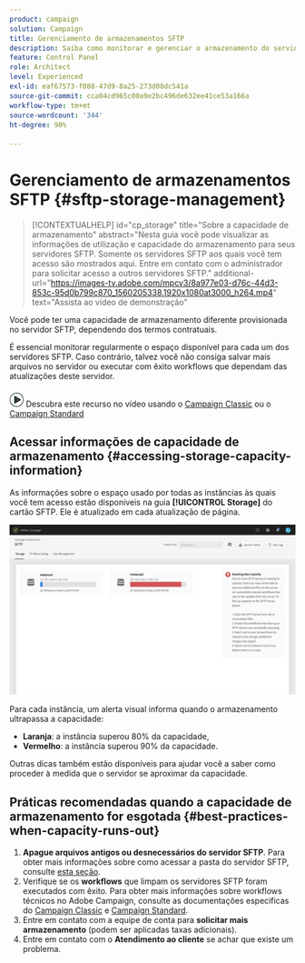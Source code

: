 ```yaml
---
product: campaign
solution: Campaign
title: Gerenciamento de armazenamentos SFTP
description: Saiba como monitorar e gerenciar o armazenamento do servidor SFTP
feature: Control Panel
role: Architect
level: Experienced
exl-id: eaf67573-f088-47d9-8a25-273d08dc541a
source-git-commit: cca04cd965c00a9e2bc496de632ee41ce53a166a
workflow-type: tm+mt
source-wordcount: '344'
ht-degree: 90%

---
```


# Gerenciamento de armazenamentos SFTP {#sftp-storage-management}

>[!CONTEXTUALHELP]
>id="cp_storage"
>title="Sobre a capacidade de armazenamento"
>abstract="Nesta guia você pode visualizar as informações de utilização e capacidade do armazenamento para seus servidores SFTP. Somente os servidores SFTP aos quais você tem acesso são mostrados aqui. Entre em contato com o administrador para solicitar acesso a outros servidores SFTP."
>additional-url="https://images-tv.adobe.com/mpcv3/8a977e03-d76c-44d3-853c-95d0b799c870_1560205338.1920x1080at3000_h264.mp4" text="Assista ao vídeo de demonstração"

Você pode ter uma capacidade de armazenamento diferente provisionada no servidor SFTP, dependendo dos termos contratuais.

É essencial monitorar regularmente o espaço disponível para cada um dos servidores SFTP. Caso contrário, talvez você não consiga salvar mais arquivos no servidor ou executar com êxito workflows que dependam das atualizações deste servidor.

![](assets/do-not-localize/how-to-video.png) Descubra este recurso no vídeo usando o [Campaign Classic](https://experienceleague.adobe.com/docs/campaign-classic-learn/control-panel/sftp-management/monitoring-server-capacity.html#sftp-management) ou o [Campaign Standard](https://experienceleague.adobe.com/docs/campaign-standard-learn/control-panel/sftp-management/monitoring-server-capacity.html#sftp-management)

## Acessar informações de capacidade de armazenamento {#accessing-storage-capacity-information}

As informações sobre o espaço usado por todas as instâncias às quais você tem acesso estão disponíveis na guia **[!UICONTROL Storage]** do cartão SFTP. Ele é atualizado em cada atualização de página.

![](assets/control_panel_space.png)

Para cada instância, um alerta visual informa quando o armazenamento ultrapassa a capacidade:

* **Laranja**: a instância superou 80% da capacidade,
* **Vermelho**: a instância superou 90% da capacidade.

Outras dicas também estão disponíveis para ajudar você a saber como proceder à medida que o servidor se aproximar da capacidade.

## Práticas recomendadas quando a capacidade de armazenamento for esgotada {#best-practices-when-capacity-runs-out}

1. **Apague arquivos antigos ou desnecessários do servidor SFTP**. Para obter mais informações sobre como acessar a pasta do servidor SFTP, consulte [esta seção](../../sftp/using/logging-into-sftp-server.md).
1. Verifique se os **workflows** que limpam os servidores SFTP foram executados com êxito. Para obter mais informações sobre workflows técnicos no Adobe Campaign, consulte as documentações específicas do [Campaign Classic](https://experienceleague.adobe.com/docs/campaign-classic/using/automating-with-workflows/advanced-management/about-technical-workflows.html) e [Campaign Standard](https://experienceleague.adobe.com/docs/campaign-standard/using/administrating/application-settings/technical-workflows.html).
1. Entre em contato com a equipe de conta para **solicitar mais armazenamento** (podem ser aplicadas taxas adicionais).
1. Entre em contato com o **Atendimento ao cliente** se achar que existe um problema.
